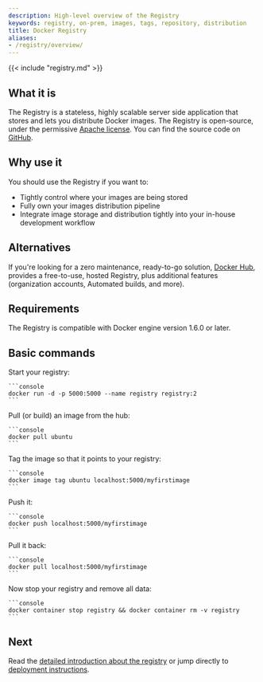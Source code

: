 ```yaml
---
description: High-level overview of the Registry
keywords: registry, on-prem, images, tags, repository, distribution
title: Docker Registry
aliases:
- /registry/overview/
---
```


{{< include "registry.md" >}}

## What it is

The Registry is a stateless, highly scalable server side application that stores
and lets you distribute Docker images. The Registry is open-source, under the
permissive [Apache license](https://en.wikipedia.org/wiki/Apache_License).
You can find the source code on
[GitHub](https://github.com/distribution/distribution).

## Why use it

You should use the Registry if you want to:

 * Tightly control where your images are being stored
 * Fully own your images distribution pipeline
 * Integrate image storage and distribution tightly into your in-house development workflow

## Alternatives

If you're looking for a zero maintenance, ready-to-go solution, [Docker Hub](https://hub.docker.com), provides a free-to-use, hosted Registry, plus additional features (organization accounts,
Automated builds, and more).

## Requirements

The Registry is compatible with Docker engine version 1.6.0 or later.

## Basic commands

Start your registry:

    ```console
    docker run -d -p 5000:5000 --name registry registry:2
    ```

Pull (or build) an image from the hub:

    ```console
    docker pull ubuntu
    ```

Tag the image so that it points to your registry:

    ```console
    docker image tag ubuntu localhost:5000/myfirstimage
    ```

Push it:

    ```console
    docker push localhost:5000/myfirstimage
    ```

Pull it back:

    ```console
    docker pull localhost:5000/myfirstimage
    ```

Now stop your registry and remove all data:

    ```console
    docker container stop registry && docker container rm -v registry
    ```

## Next

Read the [detailed introduction about the registry](introduction.md) or jump directly to [deployment instructions](deploying.md).